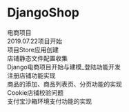 # DjangoShop
电商项目<br>
2019.07.22项目开始<br>
项目Store应用创建<br>
店铺静态文件配置收集<br>
Django电商项目开始与建模_登陆功能开发<br>
注册店铺功能实现<br>
商品的添加、商品列表页、分页功能的实现<br>
Cookie店铺校验问题<br>
支付宝沙箱环境支付功能的实现

